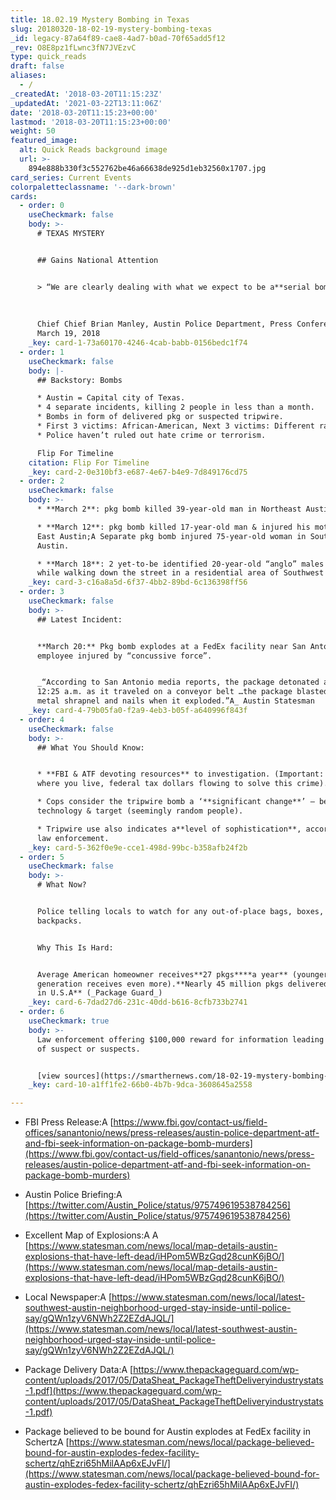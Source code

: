 ```yaml
---
title: 18.02.19 Mystery Bombing in Texas
slug: 20180320-18-02-19-mystery-bombing-texas
_id: legacy-87a64f89-cae8-4ad7-b0ad-70f65add5f12
_rev: O8E8pz1fLwnc3fN7JVEzvC
type: quick_reads
draft: false
aliases:
  - /
_createdAt: '2018-03-20T11:15:23Z'
_updatedAt: '2021-03-22T13:11:06Z'
date: '2018-03-20T11:15:23+00:00'
lastmod: '2018-03-20T11:15:23+00:00'
weight: 50
featured_image:
  alt: Quick Reads background image
  url: >-
    894e888b330f3c552762be46a66638de925d1eb32560x1707.jpg
card_series: Current Events
colorpaletteclassname: '--dark-brown'
cards:
  - order: 0
    useCheckmark: false
    body: >-
      # TEXAS MYSTERY


      ## Gains National Attention


      > “We are clearly dealing with what we expect to be a**serial bomber.”**  
        
        
        
      Chief Chief Brian Manley, Austin Police Department, Press Conference,
      March 19, 2018
    _key: card-1-73a60170-4246-4cab-babb-0156bedc1f74
  - order: 1
    useCheckmark: false
    body: |-
      ## Backstory: Bombs

      * Austin = Capital city of Texas.
      * 4 separate incidents, killing 2 people in less than a month.
      * Bombs in form of delivered pkg or suspected tripwire.
      * First 3 victims: African-American, Next 3 victims: Different races
      * Police haven’t ruled out hate crime or terrorism.

      Flip For Timeline
    citation: Flip For Timeline
    _key: card-2-0e310bf3-e687-4e67-b4e9-7d849176cd75
  - order: 2
    useCheckmark: false
    body: >-
      * **March 2**: pkg bomb killed 39-year-old man in Northeast Austin.

      * **March 12**: pkg bomb killed 17-year-old man & injured his mother in
      East Austin;A Separate pkg bomb injured 75-year-old woman in Southeast
      Austin.

      * **March 18**: 2 yet-to-be identified 20-year-old “anglo” males injured
      while walking down the street in a residential area of Southwest Austin.
    _key: card-3-c16a8a5d-6f37-4bb2-89bd-6c136398ff56
  - order: 3
    useCheckmark: false
    body: >-
      ## Latest Incident:


      **March 20:** Pkg bomb explodes at a FedEx facility near San Antonio; one
      employee injured by “concussive force”.


      _“According to San Antonio media reports, the package detonated around
      12:25 a.m. as it traveled on a conveyor belt …the package blasted out
      metal shrapnel and nails when it exploded.”A_ Austin Statesman
    _key: card-4-79b05fa0-f2a9-4eb3-b05f-a640996f843f
  - order: 4
    useCheckmark: false
    body: >-
      ## What You Should Know:


      * **FBI & ATF devoting resources** to investigation. (Important: No matter
      where you live, federal tax dollars flowing to solve this crime).

      * Cops consider the tripwire bomb a ‘**significant change**’ – because of
      technology & target (seemingly random people).

      * Tripwire use also indicates a**level of sophistication**, according to
      law enforcement.
    _key: card-5-362f0e9e-cce1-498d-99bc-b358afb24f2b
  - order: 5
    useCheckmark: false
    body: >-
      # What Now?


      Police telling locals to watch for any out-of-place bags, boxes, and
      backpacks.


      Why This Is Hard:


      Average American homeowner receives**27 pkgs****a year** (younger
      generation receives even more).**Nearly 45 million pkgs delivered everyday
      in U.S.A** (_Package Guard_)
    _key: card-6-7dad27d6-231c-40dd-b616-8cfb733b2741
  - order: 6
    useCheckmark: true
    body: >-
      Law enforcement offering $100,000 reward for information leading to arrest
      of suspect or suspects.


      [view sources](https://smarthernews.com/18-02-19-mystery-bombing-texas/)
    _key: card-10-a1ff1fe2-66b0-4b7b-9dca-3608645a2558

---
```

* FBI Press Release:A [https://www.fbi.gov/contact-us/field-offices/sanantonio/news/press-releases/austin-police-department-atf-and-fbi-seek-information-on-package-bomb-murders](https://www.fbi.gov/contact-us/field-offices/sanantonio/news/press-releases/austin-police-department-atf-and-fbi-seek-information-on-package-bomb-murders)
* Austin Police Briefing:A [https://twitter.com/Austin_Police/status/975749619538784256](https://twitter.com/Austin_Police/status/975749619538784256)
* Excellent Map of Explosions:A A [https://www.statesman.com/news/local/map-details-austin-explosions-that-have-left-dead/iHPom5WBzGqd28cunK6jBO/](https://www.statesman.com/news/local/map-details-austin-explosions-that-have-left-dead/iHPom5WBzGqd28cunK6jBO/)
* Local Newspaper:A [https://www.statesman.com/news/local/latest-southwest-austin-neighborhood-urged-stay-inside-until-police-say/gQWn1zyV6NWh2Z2EZdAJQL/](https://www.statesman.com/news/local/latest-southwest-austin-neighborhood-urged-stay-inside-until-police-say/gQWn1zyV6NWh2Z2EZdAJQL/)  

* Package Delivery Data:A [https://www.thepackageguard.com/wp-content/uploads/2017/05/DataSheat_PackageTheftDeliveryindustrystats-1.pdf](https://www.thepackageguard.com/wp-content/uploads/2017/05/DataSheat_PackageTheftDeliveryindustrystats-1.pdf)
* Package believed to be bound for Austin explodes at FedEx facility in SchertzA [https://www.statesman.com/news/local/package-believed-bound-for-austin-explodes-fedex-facility-schertz/qhEzri65hMilAAp6xEJvFI/](https://www.statesman.com/news/local/package-believed-bound-for-austin-explodes-fedex-facility-schertz/qhEzri65hMilAAp6xEJvFI/)